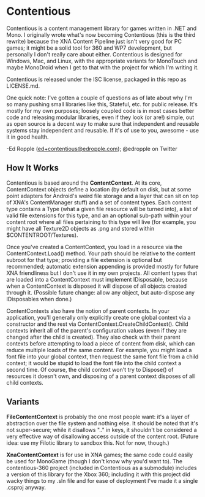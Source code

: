 # Contentious #

Contentious is a content management library for games written in .NET and Mono.
I originally wrote what's now becoming Contentious (this is the third rewrite)
because the XNA Content Pipeline just isn't very good for PC games; it might be
a solid tool for 360 and WP7 development, but personally I don't really care
about either. Contentious is designed for Windows, Mac, and Linux, with the
appropriate variants for MonoTouch and maybe MonoDroid when I get to that with
the project for which I'm writing it.

Contentious is released under the ISC license, packaged in this repo as
LICENSE.md.


One quick note: I've gotten a couple of questions as of late about why I'm so
many pushing small libraries like this, Stateful, etc. for public release. It's
mostly for my own purposes; loosely coupled code is in most cases better code
and releasing modular libraries, even if they look (or are!) simple, out as
open source is a decent way to make sure that independent and reusable systems
stay independent and reusable. If it's of use to you, awesome - use it in good
health.

-Ed Ropple (ed+contentious@edropple.com); @edropple on Twitter

## How It Works ##
Contentious is based around the **ContentContext**. At its core, ContentContext
objects define a location (by default on disk, but at some point adapters for
Android's weird file storage and a layer that can sit on top of XNA's
ContentManager stuff) and a set of content types. Each content type contains a
Type (what a given file resource will be turned into), a list of valid file
extensions for this type, and an an optional sub-path within your content root
where all files pertaining to this type will live (for example, you might have
all Texture2D objects as .png and stored within $CONTENTROOT/Textures).

Once you've created a ContentContext, you load in a resource via the
ContentContext.Load<T>() method. Your path should be relative to the content
subroot for that type; providing a file extension is optional but recommended;
automatic extension appending is provided mostly for future XNA friendliness
but I don't use it in my own projects. All content types that are loaded into
a ContentContext must implement IDisposable, because when a ContentContext is
disposed it will dispose of all objects created through it. (Possible future
change: allow any object, but auto-dispose any IDisposables when done.)

ContentContexts also have the notion of parent contexts. In your application,
you'll generally only explicitly create one global context via a constructor
and the rest via ContentContext.CreateChildContext(). Child contexts inherit
all of the parent's configuration values (even if they are changed after the
child is created). They also check with their parent contexts before attempting
to load a piece of content from disk, which can reduce multiple loads of the
same content. For example, you might load a font file into your global context,
then request the same font file from a child context; it would be stupid to
load the font file into the child context a second time. Of course, the child
context won't try to Dispose() of resources it doesn't own, and disposing of a
parent context disposes of all child contexts.

## Variants ##
**FileContentContext** is probably the one most people want: it's a layer of
abstraction over the file system and nothing else. It should be noted that
it's not super-secure; while it disallows ".." in keys, it shouldn't be
considered a very effective way of disallowing access outside of the content
root. (Future idea: use my Filotic library to sandbox this. Not for now,
though.)

**XnaContentContext** is for use in XNA games; the same code could easily be
used for MonoGame (though I don't know why you'd want to). The contentious-360
project (included in Contentious as a submodule) includes a version of this
library for the Xbox 360; including it with this project did wacky things to my
.sln file and for ease of deployment I've made it a single .csproj anyway.
